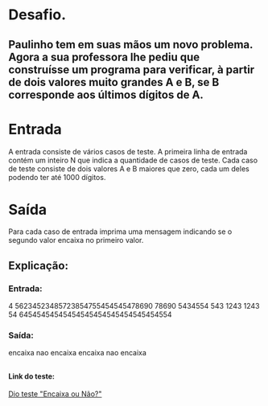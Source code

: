 # Desafio. 
## Paulinho tem em suas mãos um novo problema. Agora a sua professora lhe pediu que construísse um programa para verificar, à partir de dois valores muito grandes A e B, se B corresponde aos últimos dígitos de A.

# Entrada
A entrada consiste de vários casos de teste. A primeira linha de entrada contém um inteiro N que indica a quantidade de casos de teste. Cada caso de teste consiste de dois valores A e B maiores que zero, cada um deles podendo ter até 1000 dígitos.

# Saída
Para cada caso de entrada imprima uma mensagem indicando se o segundo valor encaixa no primeiro valor.

## Explicação: 

### Entrada: 
4
56234523485723854755454545478690 78690
5434554 543
1243 1243
54 64545454545454545454545454545454554

### Saída:
encaixa
nao encaixa
encaixa
nao encaixa

##
#### Link do teste:
[Dio teste "Encaixa ou Não?"]([https://web.dio.me/coding/desafios-basicos-c-pottencial/algorithm/subtraindo-o-produto-e-a-soma-de-um-numero-inteiro?back=/track/pottencial-net-developer&tab=undefined&moduleId=undefined](https://web.dio.me/coding/desafios-basicos-c-pottencial/algorithm/encaixa-ou-nao-ii?back=/track/pottencial-net-developer)https://web.dio.me/coding/desafios-basicos-c-pottencial/algorithm/encaixa-ou-nao-ii?back=/track/pottencial-net-developer)
